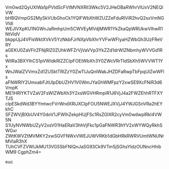 Vm0wd2QyUXlWa1pPVldScFVtMVNXRll3Wkc5V2JHeDBaRWhrVlUxV2NEQlVW
bHBQVmpGS2MySkVUbGhoCk1YQlFWbXhWZUZZeFduRlViR2hvQ2sxVmNGVldi
WEJIVXpKU1NGWnJaRmhpUm5CWVEyMVdjMWR1YkZkaQpWRUkwVlhwR1NtVldV
bkppUjJ4VFlsWktXVkV5YzNkbFJrNXpVbXhrYVFwWFIyaHZWbGh3UzFReVRY
aGEKU0ZaVFlrZFNjRlZ0ZUhkWFZrVjVaVVp3YkZZd1drWlZNbmhyWVVGd1Rs
WllRa3BXYlhCS1pVWldkRlZZClpFOEtWbXh3Y0ZWcVRrTldSbXh5WVVWT1Yx
WnJWalZVVmxZd1ZUSktTRlZzY0ZwTlJuQnlWakJHZDFaRwpTbFpqUlZwWFls
aFNWRlY2UmxabFJtUlpDbUZHV1V0WmJYaGhWMFpzY2xwSE9XcFNiR3d6VmpK
ME1HRlYKTVZaV2FsWlZWbXh3Y2xsWGVHRmpiR1J6VjJ4a2FWZEhhRTFXYTJS
clpESkdWd3BYYmtwcFVrWndXRlJXClpFOU5NWEJXVjJ4YWJGSnVRa2hEYkhC
SFZWVjBXbUV4Y0doV1JFWlhZekpHUjFSc1RsZGlXR2cyVm0wdwplRkl4VW5N
S1UyNVNWbUZyV2xsV01HaERaV3hhVjFkc1pGaFNWR3hYV2xWYWQyRkhSWGxr
ZWtKWVZtMVMKY2xwSGVFNWxVWEJUWVRKb1dGbHRkRWRVUmtWNUNrMVlaR3hX
TUhCVFZVWlJkMU13VG5SbFNIQnJaSG93Ck9VTm5jSGhsYldzOUNncHhibWM9
CgphZm4=

euc